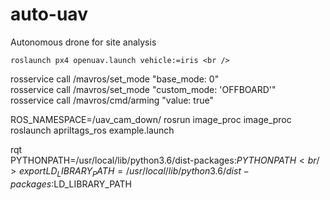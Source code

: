 # auto-uav
Autonomous drone for site analysis


```shell
roslaunch px4 openuav.launch vehicle:=iris <br />
```

rosservice call /mavros/set_mode "base_mode: 0" <br />
rosservice call /mavros/set_mode "custom_mode: 'OFFBOARD'" <br />
rosservice call /mavros/cmd/arming "value: true"

ROS_NAMESPACE=/uav_cam_down/ rosrun image_proc image_proc <br />
roslaunch apriltags_ros example.launch

rqt <br />
PYTHONPATH=/usr/local/lib/python3.6/dist-packages:$PYTHONPATH <br />
export LD_LIBRARY_PATH=/usr/local/lib/python3.6/dist-packages:$LD_LIBRARY_PATH

